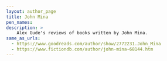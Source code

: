 ```yaml
---
layout: author_page
title: John Mina
pen_names:
description: >
    Alex Gude's reviews of books written by John Mina.
same_as_urls:
  - https://www.goodreads.com/author/show/2772231.John_Mina
  - https://www.fictiondb.com/author/john-mina~68144.htm
---
```


